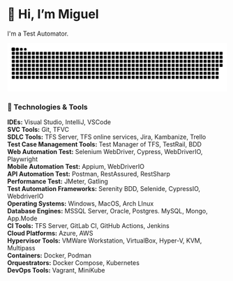 # 👋 Hi, I’m Miguel
I'm a Test Automator.

<picture>
  <source media="(prefers-color-scheme: dark)" srcset="dist/github-snake-dark.svg" />
  <source media="(prefers-color-scheme: light)" srcset="dist/github-snake.svg" />
  <img alt="github-snake" src="dist/github-snake.svg" />
</picture>

### :wrench: Technologies & Tools
**IDEs:** Visual Studio, IntelliJ, VSCode <br>
**SVC Tools:** Git, TFVC <br>
**SDLC Tools:** TFS Server, TFS online services, Jira, Kambanize, Trello <br>
**Test Case Management Tools:** Test Manager of TFS, TestRail, BDD <br>
**Web Automation Test:** Selenium WebDriver, Cypress, WebDriverIO, Playwright <br>
**Mobile Automation Test:** Appium, WebDriverIO <br>
**API Automation Test:** Postman, RestAssured, RestSharp  <br>
**Performance Test:** JMeter, Gatling <br>
**Test Automation Frameworks:**  Serenity BDD, Selenide, CypressIO, WebdriverIO <br>
**Operating Systems:** Windows, MacOS, Arch LInux <br>
**Database Engines:** MSSQL Server, Oracle, Postgres. MySQL, Mongo, App.Mode <br>
**CI Tools:** TFS Server, GitLab CI, GitHub Actions, Jenkins <br>
**Cloud Platforms:** Azure, AWS <br>
**Hypervisor Tools:** VMWare Workstation, VirtualBox, Hyper-V, KVM, Multipass <br>
**Containers:** Docker, Podman<br>
**Orquestrators:** Docker Compose, Kubernetes<br>
**DevOps Tools:** Vagrant, MiniKube <br>

